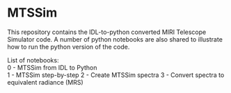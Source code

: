 # MTSSim
This repository contains the IDL-to-python converted MIRI Telescope Simulator code. A number of python notebooks are also shared to illustrate how to run the python version of the code.  
  
List of notebooks:  
0 - MTSSim from IDL to Python  
1 - MTSSim step-by-step
2 - Create MTSSim spectra
3 - Convert spectra to equivalent radiance (MRS)  

